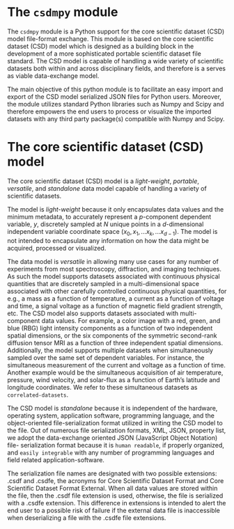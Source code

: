 
The `csdmpy` module
===================

The `csdmpy` module is a Python support for the core scientific
dataset (CSD) model file-format exchange.
This module is based on the core scientific dataset (CSD) model which is
designed as a building block in the development of a more sophisticated
portable scientific dataset file standard.
The CSD model is capable of handling a wide variety of
scientific datasets both within and across disciplinary fields, and therefore
is a serves as viable data-exchange model.

The main objective of this python module is to facilitate an easy import and
export of the CSD model serialized JSON files for Python users. Moreover, the
module utilizes standard Python libraries such as Numpy and Scipy and
therefore empowers the end users to process or visualize the imported datasets
with any third party package(s) compatible with Numpy and Scipy.

The core scientific dataset (CSD) model
=======================================

The core scientific dataset (CSD) model is a *light-weight*, *portable*,
*versatile*, and *standalone* data model capable of handling a variety of
scientific datasets.

The model is *light-weight* because it only encapsulates
data values and the minimum metadata, to accurately represent a $p$-component
dependent variable, $y$, discretely sampled at $N$ unique points in a
$d$-dimensional independent variable coordinate space
$(x_0, x_1, ... x_k, ... x_{d-1})$.
The model is not intended to encapsulate
any information on how the data might be acquired, processed or visualized.

The data model is *versatile* in allowing many use cases for any number of
experiments from most spectroscopy, diffraction, and imaging techniques. As
such the model supports datasets associated with continuous physical quantities
that are discretely sampled in a multi-dimensional space associated with other
carefully controlled continuous physical quantities, for e.g., a mass as a
function of temperature, a current as a function of voltage and time, a signal
voltage as a function of magnetic field gradient strength, etc. The CSD model
also supports datasets associated with multi-component data values. For
example, a color image with a red, green, and blue (RBG) light intensity
components as a
function of two independent spatial dimensions, or the six components of the
symmetric second-rank diffusion tensor MRI as a function of three independent
spatial dimensions. Additionally, the model supports multiple datasets when
simultaneously sampled over the same set of dependent variables. For instance,
the simultaneous measurement of the current and voltage as a function of time.
Another example would be the simultaneous acquisition of air temperature,
pressure, wind velocity, and
solar-flux as a function of Earth’s latitude and longitude coordinates. We
refer to these simultaneous datasets as `correlated-datasets`.

The CSD model is *standalone* because it is independent of the hardware,
operating system, application software, programming language, and the
object-oriented file-serialization format utilized in writing the CSD model to
the file. Out of numerous file serialization formats, XML, JSON, property list,
we adopt the data-exchange oriented JSON (JavaScript Object Notation) file-
serialization format because it is `human readable`, if properly organized, and
`easily integrable` with any number of programming languages and field related
application-software.

The serialization file names are designated with two possible extensions: .csdf
and .csdfe, the acronyms for Core Scientific Dataset Format and Core Scientific
Dataset Format External. When all data values are stored within the file, then
the .csdf file extension is used, otherwise, the file is serialized with a
.csdfe extension. This difference in extensions is intended to alert the
end user to a possible risk of failure if the external data file is
inaccessible when deserializing a file with the .csdfe file extensions.
